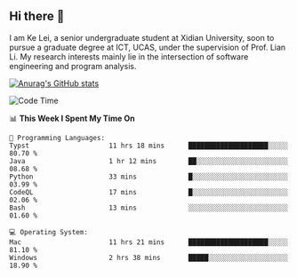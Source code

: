 ## Hi there 👋
I am Ke Lei, a senior undergraduate student at Xidian University, soon to pursue a graduate degree at ICT, UCAS, under the supervision of Prof. Lian Li. My research interests mainly lie in the intersection of software engineering and program analysis.
<!--
**KrystalRay/KrystalRay** is a ✨ _special_ ✨ repository because its `README.md` (this file) appears on your GitHub profile.

Here are some ideas to get you started:

- 🔭 I’m currently working on ...
- 🌱 I’m currently learning ...
- 👯 I’m looking to collaborate on ...
- 🤔 I’m looking for help with ...
- 💬 Ask me about ...
- 📫 How to reach me: ...
- 😄 Pronouns: ...
- ⚡ Fun fact: ...
-->
[![Anurag's GitHub stats](https://github-readme-stats.vercel.app/api?username=KrystalRay)](https://github.com/anuraghazra/github-readme-stats)
<!--START_SECTION:waka-->
![Code Time](http://img.shields.io/badge/Code%20Time-23%20hrs%208%20mins-blue)

📊 **This Week I Spent My Time On** 

```text
💬 Programming Languages: 
Typst                    11 hrs 18 mins      ████████████████████░░░░░   80.70 % 
Java                     1 hr 12 mins        ██░░░░░░░░░░░░░░░░░░░░░░░   08.68 % 
Python                   33 mins             █░░░░░░░░░░░░░░░░░░░░░░░░   03.99 % 
CodeQL                   17 mins             █░░░░░░░░░░░░░░░░░░░░░░░░   02.06 % 
Bash                     13 mins             ░░░░░░░░░░░░░░░░░░░░░░░░░   01.60 % 

💻 Operating System: 
Mac                      11 hrs 21 mins      ████████████████████░░░░░   81.10 % 
Windows                  2 hrs 38 mins       █████░░░░░░░░░░░░░░░░░░░░   18.90 % 
```


<!--END_SECTION:waka-->
